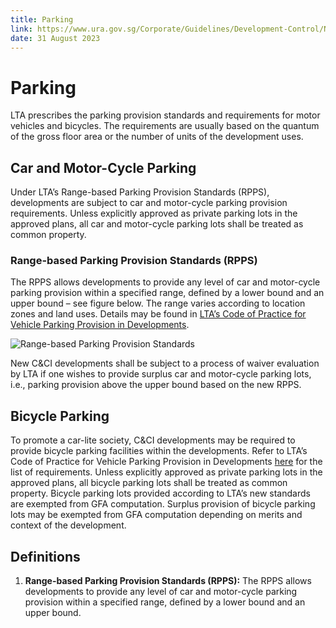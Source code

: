 ```yaml
---
title: Parking
link: https://www.ura.gov.sg/Corporate/Guidelines/Development-Control/Non-Residential/C-CI/Parking
date: 31 August 2023
---
```


# Parking



LTA prescribes the parking provision standards and requirements for motor vehicles and bicycles. The requirements are usually based on the quantum of the gross floor area or the number of units of the development uses.



## Car and Motor-Cycle Parking



Under LTA’s Range-based Parking Provision Standards (RPPS), developments are subject to car and motor-cycle parking provision requirements. Unless explicitly approved as private parking lots in the approved plans, all car and motor-cycle parking lots shall be treated as common property.



### Range-based Parking Provision Standards (RPPS)



The RPPS allows developments to provide any level of car and motor-cycle parking provision within a specified range, defined by a lower bound and an upper bound – see figure below. The range varies according to location zones and land uses. Details may be found in [LTA’s Code of Practice for Vehicle Parking Provision in Developments](https://www.lta.gov.sg/content/ltagov/en/industry_innovations/industry_matters/development_construction_resources/vehicle_parking/requirements_for_vehicle_parking_proposals.html).



![Range-based Parking Provision Standards](https://www.ura.gov.sg/-/media/Corporate/Guidelines/Development-control/Industrial/Range_Based_Car_Parking_Standard.jpg?h=100%25&w=100%25)



New C&CI developments shall be subject to a process of waiver evaluation by LTA if one wishes to provide surplus car and motor-cycle parking lots, i.e., parking provision above the upper bound based on the new RPPS.



## Bicycle Parking



To promote a car-lite society, C&CI developments may be required to provide bicycle parking facilities within the developments. Refer to LTA’s Code of Practice for Vehicle Parking Provision in Developments [here](https://www.lta.gov.sg/content/ltagov/en/industry_innovations/industry_matters/development_construction_resources/vehicle_parking/requirements_for_vehicle_parking_proposals.html) for the list of requirements. Unless explicitly approved as private parking lots in the approved plans, all bicycle parking lots shall be treated as common property. Bicycle parking lots provided according to LTA’s new standards are exempted from GFA computation. Surplus provision of bicycle parking lots may be exempted from GFA computation depending on merits and context of the development.



## Definitions



1. **Range-based Parking Provision Standards (RPPS):** The RPPS allows developments to provide any level of car and motor-cycle parking provision within a specified range, defined by a lower bound and an upper bound.




